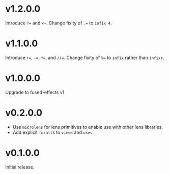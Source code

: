 # v1.2.0.0

Introduce `?=` and `<~`.
Change fixity of `.=` to `infix 4`.

# v1.1.0.0

Introduce `+=`, `-=`, `*=`, and `//=`.
Change fixity of `%=` to `infix` rather than `infixr`.

# v1.0.0.0

Upgrade to fused-effects v1.

# v0.2.0.0

* Use `microlens` for lens primitives to enable use with other lens libraries.
* Add explicit `forall`s to `views` and `uses`.

# v0.1.0.0

Initial release.
